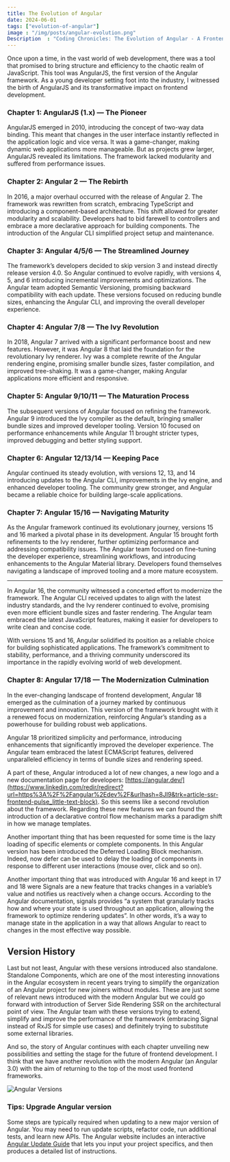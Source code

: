 ```yaml
---
title: The Evolution of Angular 
date: 2024-06-01
tags: ["evolution-of-angular"]
image : "/img/posts/angular-evolution.png"
Description  : "Coding Chronicles: The Evolution of Angular - A Frontend Developer’s Journey from AngularJS to Modern Angular"
---
```


Once upon a time, in the vast world of web development, there was a tool that promised to bring structure and efficiency to the chaotic realm of JavaScript. This tool was AngularJS, the first version of the Angular framework. As a young developer setting foot into the industry, I witnessed the birth of AngularJS and its transformative impact on frontend development.



### Chapter 1: AngularJS (1.x) — The Pioneer

AngularJS emerged in 2010, introducing the concept of two-way data binding. This meant that changes in the user interface instantly reflected in the application logic and vice versa. It was a game-changer, making dynamic web applications more manageable. But as projects grew larger, AngularJS revealed its limitations. The framework lacked modularity and suffered from performance issues.


### Chapter 2: Angular 2 — The Rebirth

In 2016, a major overhaul occurred with the release of Angular 2. The framework was rewritten from scratch, embracing TypeScript and introducing a component-based architecture. This shift allowed for greater modularity and scalability. Developers had to bid farewell to controllers and embrace a more declarative approach for building components. The introduction of the Angular CLI simplified project setup and maintenance.

### Chapter 3: Angular 4/5/6 — The Streamlined Journey

The framework’s developers decided to skip version 3 and instead directly release version 4.0. So Angular continued to evolve rapidly, with versions 4, 5, and 6 introducing incremental improvements and optimizations. The Angular team adopted Semantic Versioning, promising backward compatibility with each update. These versions focused on reducing bundle sizes, enhancing the Angular CLI, and improving the overall developer experience.

### Chapter 4: Angular 7/8 — The Ivy Revolution

In 2018, Angular 7 arrived with a significant performance boost and new features. However, it was Angular 8 that laid the foundation for the revolutionary Ivy renderer. Ivy was a complete rewrite of the Angular rendering engine, promising smaller bundle sizes, faster compilation, and improved tree-shaking. It was a game-changer, making Angular applications more efficient and responsive.

### Chapter 5: Angular 9/10/11 — The Maturation Process

The subsequent versions of Angular focused on refining the framework. Angular 9 introduced the Ivy compiler as the default, bringing smaller bundle sizes and improved developer tooling. Version 10 focused on performance enhancements while Angular 11 brought stricter types, improved debugging and better styling support.

### Chapter 6: Angular 12/13/14 — Keeping Pace

Angular continued its steady evolution, with versions 12, 13, and 14 introducing updates to the Angular CLI, improvements in the Ivy engine, and enhanced developer tooling. The community grew stronger, and Angular became a reliable choice for building large-scale applications.

### Chapter 7: Angular 15/16 — Navigating Maturity

As the Angular framework continued its evolutionary journey, versions 15 and 16 marked a pivotal phase in its development. Angular 15 brought forth refinements to the Ivy renderer, further optimizing performance and addressing compatibility issues. The Angular team focused on fine-tuning the developer experience, streamlining workflows, and introducing enhancements to the Angular Material library. Developers found themselves navigating a landscape of improved tooling and a more mature ecosystem.



-----------------------

In Angular 16, the community witnessed a concerted effort to modernize the framework. The Angular CLI received updates to align with the latest industry standards, and the Ivy renderer continued to evolve, promising even more efficient bundle sizes and faster rendering. The Angular team embraced the latest JavaScript features, making it easier for developers to write clean and concise code.

With versions 15 and 16, Angular solidified its position as a reliable choice for building sophisticated applications. The framework’s commitment to stability, performance, and a thriving community underscored its importance in the rapidly evolving world of web development.


### Chapter 8: Angular 17/18 — The Modernization Culmination

In the ever-changing landscape of frontend development, Angular 18 emerged as the culmination of a journey marked by continuous improvement and innovation. This version of the framework brought with it a renewed focus on modernization, reinforcing Angular’s standing as a powerhouse for building robust web applications.

Angular 18 prioritized simplicity and performance, introducing enhancements that significantly improved the developer experience. The Angular team embraced the latest ECMAScript features, delivered unparalleled efficiency in terms of bundle sizes and rendering speed.

A part of these, Angular introduced a lot of new changes, a new logo and a new documentation page for developers: [https://angular.dev/](https://www.linkedin.com/redir/redirect?url=https%3A%2F%2Fangular%2Edev%2F&urlhash=8JI9&trk=article-ssr-frontend-pulse_little-text-block). So this seems like a second revolution about the framework. Regarding these new features we can found the introduction of a declarative control flow mechanism marks a paradigm shift in how we manage templates.

Another important thing that has been requested for some time is the lazy loading of specific elements or complete components. In this Angular version has been introduced the Deferred Loading Block mechanism. Indeed, now defer can be used to delay the loading of components in response to different user interactions (mouse over, click and so on).

Another important thing that was introduced with Angular 16 and keept in 17 and 18 were Signals are a new feature that tracks changes in a variable’s value and notifies us reactively when a change occurs. According to the Angular documentation, signals provides “a system that granularly tracks how and where your state is used throughout an application, allowing the framework to optimize rendering updates”. In other words, it’s a way to manage state in the application in a way that allows Angular to react to changes in the most effective way possible.

## Version History

Last but not least, Angular with these versions introduced also standalone. Standalone Components, which are one of the most interesting innovations in the Angular ecosystem in recent years trying to simplify the organization of an Angular project for new joiners without modules. These are just some of relevant news introduced with the modern Angular but we could go forward with introduction of Server Side Rendering SSR on the architectural point of view. The Angular team with these versions trying to extend, simplify and improve the performance of the framework (embracing Signal instead of RxJS for simple use cases) and definitely trying to substitute some external libraries.

And so, the story of Angular continues with each chapter unveiling new possibilities and setting the stage for the future of frontend development. I think that we have another revolution with the modern Angular (an Angular 3.0) with the aim of returning to the top of the most used frontend frameworks.


![Angular Versions](/img/posts/angular-version.png)




### Tips: Upgrade Angular version

Some steps are typically required when updating to a new major version of Angular. You may need to run update scripts, refactor code, run additional tests, and learn new APIs. The Angular website includes an interactive [Angular Update Guide](https://www.linkedin.com/redir/redirect?url=https%3A%2F%2Fupdate%2Eangular%2Eio%2F&urlhash=rRf1&trk=article-ssr-frontend-pulse_little-text-block) that lets you input your project specifics, and then produces a detailed list of instructions.

<!--Photo by Marco Martorana -->

